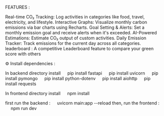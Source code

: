 FEATURES :

Real-time CO₂ Tracking: Log activities in categories like food, travel, electricity, and lifestyle.
Interactive Graphs: Visualize monthly carbon emissions via bar charts using Recharts.
Goal Setting & Alerts: Set a monthly emission goal and receive alerts when it's exceeded.
AI-Powered Estimations: Estimate CO₂ output of custom activities.
Daily Emission Tracker: Track emissions for the current day across all categories.
leaderboard : A competitive Leaderboard feature to compare your green score with others

⚙️ Install dependencies :

In backend directory install
  pip install fastapi
  pip install uvicorn
  pip install pymongo
  pip install python-dotenv
  pip install aiohttp
  pip install requests

In frontend directory install
  npm install

first run the backend :
  uvicorn main:app --reload
then, run the frontend :
  npm run dev
